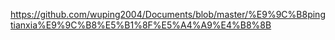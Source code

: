 https://github.com/wuping2004/Documents/blob/master/%E9%9C%B8pingtianxia%E9%9C%B8%E5%B1%8F%E5%A4%A9%E4%B8%8B